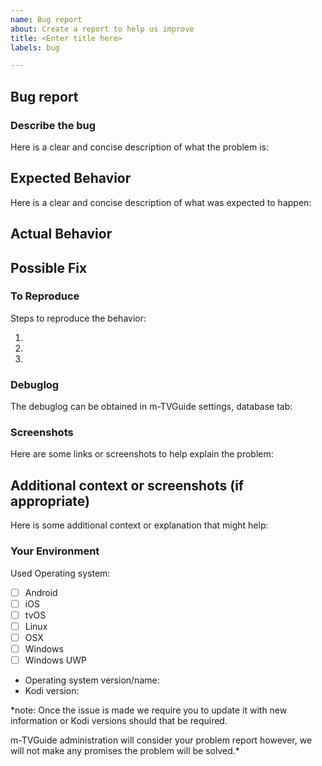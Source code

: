 ```yaml
---
name: Bug report
about: Create a report to help us improve
title: <Enter title here>
labels: bug

---
```


<!--- Please fill out this template to the best of your ability. You can always edit this issue once you have created it. -->

<!--- Read the following link before you create a new problem report: https://kodi.wiki/view/HOW-TO:Submit_a_bug_report  -->

## Bug report

### Describe the bug
Here is a clear and concise description of what the problem is:
<!--- Provide a more detailed introduction to the issue itself, and why you consider it to be a bug -->
<!--- A bug report that is not clear will be closed -->
<!--- Put your text below this line -->


## Expected Behavior
Here is a clear and concise description of what was expected to happen:
<!--- Tell us what should happen -->
<!--- Put your text below this line -->


## Actual Behavior
<!--- Tell us what happens instead -->
<!--- Put your text below this line -->


## Possible Fix
<!--- Not obligatory, but suggest a fix or reason for the bug -->
<!--- Put your text below this line -->


### To Reproduce
Steps to reproduce the behavior:
<!--- Provide a link to a live example, or an unambiguous set of steps to -->
<!--- reproduce this bug. Include code to reproduce, if relevant -->
<!--- Put your text below this line -->
1. 
2.
3.


### Debuglog
<!--- Put your text below this line -->
<!--- A debuglog is always mandatory when creating an issue. Provide one! -->
The debuglog can be obtained in m-TVGuide settings, database tab:


### Screenshots 
Here are some links or screenshots to help explain the problem:
<!--- Put your text below this line -->


## Additional context or screenshots (if appropriate)
Here is some additional context or explanation that might help:
<!--- How has this bug affected you? What were you trying to accomplish? -->
<!--- Put your text below this line -->


### Your Environment
Used Operating system:
<!--- Include as many relevant details about the environment you experienced the bug in -->
<!--- Put your text below this line. Checkboxes can easily be ticked once issue is created -->
 - [ ] Android
 - [ ] iOS
 - [ ] tvOS
 - [ ] Linux
 - [ ] OSX
 - [ ] Windows
 - [ ] Windows UWP

 - Operating system version/name:
 - Kodi version:


<!--- End of this issue -->
*note: Once the issue is made we require you to update it with new information or Kodi versions should that be required.

m-TVGuide administration will consider your problem report however, we will not make any promises the problem will be solved.*
